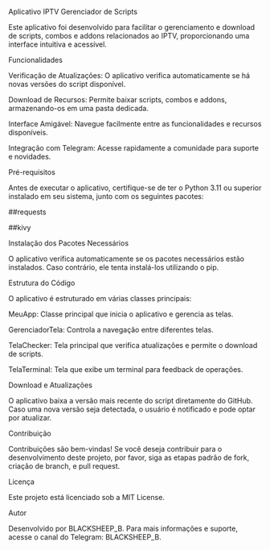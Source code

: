Aplicativo IPTV Gerenciador de Scripts

Este aplicativo foi desenvolvido para facilitar o gerenciamento e download de scripts, combos e addons relacionados ao IPTV, proporcionando uma interface intuitiva e acessível.

Funcionalidades

Verificação de Atualizações: O aplicativo verifica automaticamente se há novas versões do script disponível.

Download de Recursos: Permite baixar scripts, combos e addons, armazenando-os em uma pasta dedicada.

Interface Amigável: Navegue facilmente entre as funcionalidades e recursos disponíveis.

Integração com Telegram: Acesse rapidamente a comunidade para suporte e novidades.


Pré-requisitos

Antes de executar o aplicativo, certifique-se de ter o Python 3.11 ou superior instalado em seu sistema, junto com os seguintes pacotes:

##requests

##kivy


Instalação dos Pacotes Necessários

O aplicativo verifica automaticamente se os pacotes necessários estão instalados. Caso contrário, ele tenta instalá-los utilizando o pip.

Estrutura do Código

O aplicativo é estruturado em várias classes principais:

MeuApp: Classe principal que inicia o aplicativo e gerencia as telas.

GerenciadorTela: Controla a navegação entre diferentes telas.

TelaChecker: Tela principal que verifica atualizações e permite o download de scripts.

TelaTerminal: Tela que exibe um terminal para feedback de operações.


Download e Atualizações

O aplicativo baixa a versão mais recente do script diretamente do GitHub. Caso uma nova versão seja detectada, o usuário é notificado e pode optar por atualizar.

Contribuição

Contribuições são bem-vindas! Se você deseja contribuir para o desenvolvimento deste projeto, por favor, siga as etapas padrão de fork, criação de branch, e pull request.

Licença

Este projeto está licenciado sob a MIT License.

Autor

Desenvolvido por BLACKSHEEP_B. Para mais informações e suporte, acesse o canal do Telegram: BLACKSHEEP_B.

